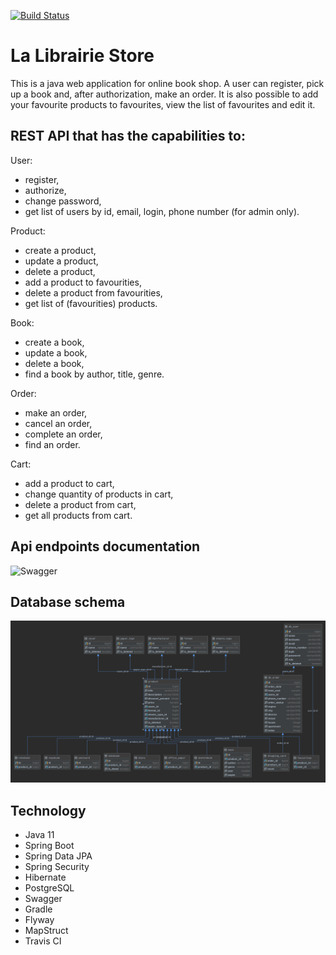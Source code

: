 [![Build Status](https://travis-ci.org/Sinitsina/La_LibrairieStore.svg?branch=main)](https://travis-ci.org/Sinitsina/La_LibrairieStore)
# La Librairie Store

This is a java web application for online book shop. A user can register, pick up a book and, after authorization, make an order. It is also possible to add your favourite products to favourites, view the list of favourites and edit it.

## REST API that has the capabilities to:

User:
- register,
- authorize,
- change password,
- get list of users by id, email, login, phone number (for admin only).

Product:
- create a product,
- update a product,
- delete a product,
- add a product to favourities,
- delete a product from favourities,
- get list of (favourities) products.

Book: 
- create a book,
- update a book,
- delete a book,
- find a book by author, title, genre.

Order:
- make an order,
- cancel an order,
- complete an order,
- find an order.

Cart:
- add a product to cart,
- change quantity of products in cart,
- delete a product from cart,
- get all products from cart.


## Api endpoints documentation
![Swagger](https://github.com/Sinitsina/La_LibrairieStore/blob/main/src/main/resources/Swagger1.gif)


## Database schema
![DB](https://github.com/Sinitsina/La_LibrairieStore/blob/main/src/main/resources/DB.png)

## Technology
- Java 11
- Spring Boot
- Spring Data JPA
- Spring Security
- Hibernate
- PostgreSQL
- Swagger
- Gradle
- Flyway
- MapStruct
- Travis CI
